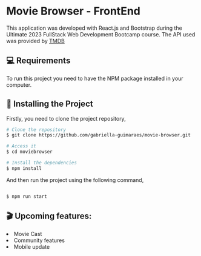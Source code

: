 <h1>Movie Browser - FrontEnd</h1>

This application was developed with React.js and Bootstrap during the Ultimate 2023 FullStack Web Development Bootcamp course. The API used was provided by <a href="https://www.themoviedb.org/">TMDB</a>

<h2 id="requirements">💻 Requirements</h2>
To run this project you need to have the NPM package installed in your computer. 

<h2 id="how-to-use"> 🚀 Installing the Project</h2>

Firstly, you need to clone the project repository,

```bash
# Clone the repository
$ git clone https://github.com/gabriella-guimaraes/movie-browser.git

# Access it
$ cd moviebrowser

# Install the dependencies
$ npm install
```

And then run the project using the following command,

```bash

$ npm run start

```

<h2 id="upcoming"> 🎬 Upcoming features:</h2>
<li>Movie Cast</li>
<li>Community features</li>
<li>Mobile update</li>
